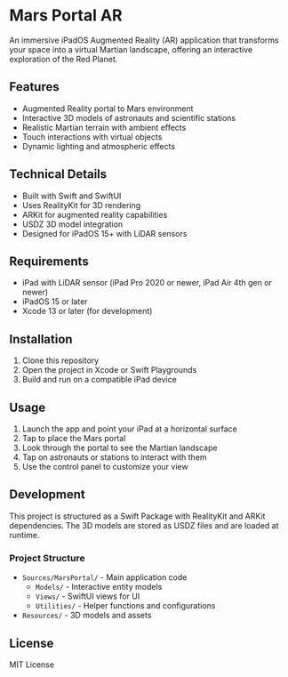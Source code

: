 # Mars Portal AR

An immersive iPadOS Augmented Reality (AR) application that transforms your space into a virtual Martian landscape, offering an interactive exploration of the Red Planet.

## Features

- Augmented Reality portal to Mars environment
- Interactive 3D models of astronauts and scientific stations
- Realistic Martian terrain with ambient effects
- Touch interactions with virtual objects
- Dynamic lighting and atmospheric effects

## Technical Details

- Built with Swift and SwiftUI
- Uses RealityKit for 3D rendering
- ARKit for augmented reality capabilities
- USDZ 3D model integration
- Designed for iPadOS 15+ with LiDAR sensors

## Requirements

- iPad with LiDAR sensor (iPad Pro 2020 or newer, iPad Air 4th gen or newer)
- iPadOS 15 or later
- Xcode 13 or later (for development)

## Installation

1. Clone this repository
2. Open the project in Xcode or Swift Playgrounds
3. Build and run on a compatible iPad device

## Usage

1. Launch the app and point your iPad at a horizontal surface
2. Tap to place the Mars portal
3. Look through the portal to see the Martian landscape
4. Tap on astronauts or stations to interact with them
5. Use the control panel to customize your view

## Development

This project is structured as a Swift Package with RealityKit and ARKit dependencies. The 3D models are stored as USDZ files and are loaded at runtime.

### Project Structure

- `Sources/MarsPortal/` - Main application code
  - `Models/` - Interactive entity models
  - `Views/` - SwiftUI views for UI
  - `Utilities/` - Helper functions and configurations
- `Resources/` - 3D models and assets

## License

MIT License